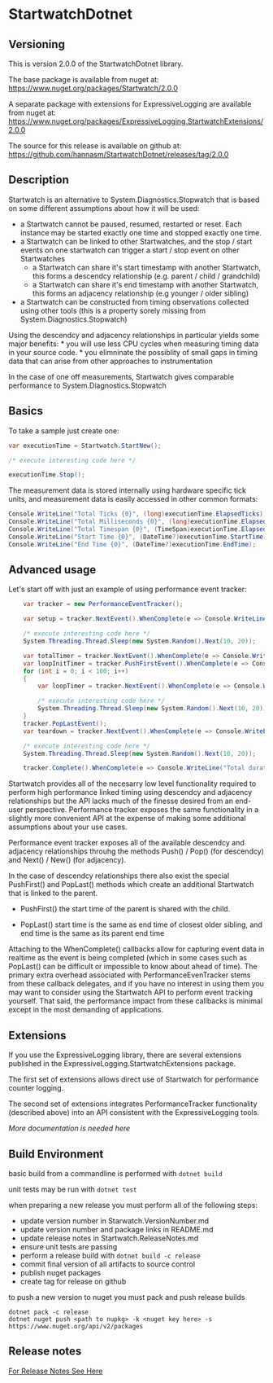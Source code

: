 # StartwatchDotnet
## Versioning

This is version 2.0.0 of the StartwatchDotnet library.

The base package is available from nuget at: https://www.nuget.org/packages/Startwatch/2.0.0

A separate package with extensions for ExpressiveLogging are available from nuget at: https://www.nuget.org/packages/ExpressiveLogging.StartwatchExtensions/2.0.0

The source for this release is available on github at: https://github.com/hannasm/StartwatchDotnet/releases/tag/2.0.0

## Description
Startwatch is an alternative to System.Diagnostics.Stopwatch that is based on some different assumptions about how it will be used:

  * a Startwatch cannot be paused, resumed, restarted or reset. Each instance may be started exactly one time and stopped exactly one time. 
  * a Startwatch can be linked to other Startwatches, and the stop / start events on one startwatch can trigger a start / stop event on other Startwatches
     * a Startwatch can share it's start timestamp with another Startwatch, this forms a descendcy relationship (e.g. parent / child / grandchild)
	 * a Startwatch can share it's end timestamp with another Startwatch, this forms an adjacency relationship (e.g younger / older sibling)
  * a Startwatch can be constructed from timing observations collected using other tools (this is a property sorely missing from System.Diagnostics.Stopwatch)

Using the descendcy and adjacency relationships in particular yields some major benefits:
	* you will use less CPU cycles when measuring timing data in your source code. 
	* you elimninate the possiblity of small gaps in timing data that can arise from other approaches to instrumentation

In the case of one off measurements, Startwatch gives comparable performance to System.Diagnostics.Stopwatch

## Basics
To take a sample just create one:

```csharp
var executionTime = Startwatch.StartNew();

/* execute interesting code here */

executionTime.Stop();
```

The measurement data is stored internally using hardware specific tick units, and measurement data is easily accessed in other common formats:

```csharp
Console.WriteLine("Total Ticks {0}", (long)executionTime.ElapsedTicks);
Console.WriteLine("Total Milliseconds {0}", (long)executionTime.ElapsedMilliseconds);
Console.WriteLine("Total Timespan {0}", (TimeSpan)executionTime.Elapsed);
Console.WriteLine("Start Time {0}", (DateTime?)executionTime.StartTime);
Console.WriteLine("End Time {0}", (DateTime?)executionTime.EndTime);
```

## Advanced usage

Let's start off with just an example of using performance event tracker:

```csharp
	var tracker = new PerformanceEventTracker();

    var setup = tracker.NextEvent().WhenComplete(e => Console.WriteLine("Setup completed in {0}", e.TimeData.ElapsedMilliseconds));

    /* execute interesting code here */
    System.Threading.Thread.Sleep(new System.Random().Next(10, 20));

    var totalTimer = tracker.NextEvent().WhenComplete(e => Console.WriteLine("Loop completed in {0}", e.TimeData.ElapsedMilliseconds));
    var loopInitTimer = tracker.PushFirstEvent().WhenComplete(e => Console.WriteLine("Loop init in {0}", e.TimeData.ElapsedMilliseconds));
    for (int i = 0; i < 100; i++)
    {
        var loopTimer = tracker.NextEvent().WhenComplete(e => Console.WriteLine("Loop timer in {0}", e.TimeData.ElapsedMilliseconds));

        /* execute interesting code here */
        System.Threading.Thread.Sleep(new System.Random().Next(10, 20));
    }
    tracker.PopLastEvent();
    var teardown = tracker.NextEvent().WhenComplete(e => Console.WriteLine("Teardown in {0}", e.TimeData.ElapsedMilliseconds));

    /* execute interesting code here */
    System.Threading.Thread.Sleep(new System.Random().Next(10, 20));

    tracker.Complete().WhenComplete(e => Console.WriteLine("Total duration {0}", e.TimeData.ElapsedMilliseconds));
```

Startwatch provides all of the necesarry low level functionality required to perform high performance linked timing using descendcy and adjacency relationships
but the API lacks much of the finesse desired from an end-user perspective. Performance tracker exposes the same functionality in a slightly more
convenient API at the expense of making some additional assumptions about your use cases. 

Performance event tracker exposes all of the available descendcy and adjacency relationships throuhg the methods Push() / Pop() (for descendcy)
and Next() / New() (for adjacency). 

In the case of descendcy relationships there also exist the special PushFirst() and PopLast() methods which create an additional Startwatch
that is linked to the parent. 

  * PushFirst() the start time of the parent is shared with the child. 
	
  * PopLast() start time is the same as end time of closest older sibling, and end time is the same as its parent end time

Attaching to the WhenComplete() callbacks allow for capturing event data in realtime as the event is being completed (which in some cases such 
as PopLast() can be difficult or impossible to know about ahead of time). The primary extra overhead associated with PerformanceEvenTracker
stems from these callback delegates, and if you have no interest in using them you may want to consider using the Startwatch API
to perform event tracking yourself. That said, the performance impact from these callbacks is minimal except in the most demanding of
applications.

## Extensions
If you use the ExpressiveLogging library, there are several extensions published in the ExpressiveLogging.StartwatchExtensions package.

The first set of extensions allows direct use of Startwatch for performance counter logging.

The second set of extensions integrates PerformanceTracker functionality (described above) into an API consistent with the ExpressiveLogging
tools.

*More documentation is needed here*

## Build Environment

basic build from a commandline is performed with `dotnet build`

unit tests may be run with `dotnet test`

when preparing a new release you must perform all of the following steps:
  * update version number in Starwatch.VersionNumber.md
  * update version number and package links in README.md
  * update release notes in Startwatch.ReleaseNotes.md
  * ensure unit tests are passing
  * perform a release build with `dotnet build -c release`
  * commit final version of all artifacts to source control
  * publish nuget packages
  * create tag for release on github

to push a new version to nuget you must pack and push release builds

```
dotnet pack -c release
dotnet nuget push <path to nupkg> -k <nuget key here> -s https://www.nuget.org/api/v2/packages
```

## Release notes
[For Release Notes See Here](Startwatch.ReleaseNotes.md)
